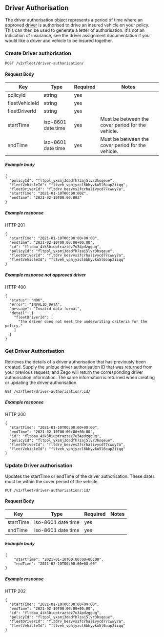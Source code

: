 ## Driver Authorisation

The driver authorisation object represents a period of time where an approved [driver](./driver_endpoint.md) is authorised to drive an insured vehicle on your policy. This can then be used to generate a letter of authorisation. It's not an indication of insurance, see the driver assignment documentation if you would like a driver and vehicle to be insured together.
### Create Driver authorisation

`POST /v2/fleet/driver-authorisation/`

#### Request Body

| Key | Type | Required | Notes |
| --- | --- | --- | --- |
| policyId | string | yes |  |
| fleetVehicleId | string | yes |  |
| fleetDriverId | string | yes |  |
| startTime | iso-8601 date time | yes | Must be between the cover period for the vehicle. |
| endTime | iso-8601 date time | yes | Must be between the cover period for the vehicle. |

##### Example body

```
{
  "policyId": "fltpol_yxsmj3dadfh7zaj5lvr3hsqeue",
  "fleetVehicleId": "fltveh_vphjyzcl6bhyvku5l6oap2iiqq",
  "fleetDriverId": "fltdrv_bezvvs2fcrhalivycd77cwwy7a",	
  "startTime": "2021-01-10T00:00:00Z",
  "endTime": "2021-02-10T00:00:00Z"
}
```

##### Example response

HTTP 201

```
{
  "startTime": "2021-01-10T00:00:00+00:00",
  "endTime": "2021-02-10T00:00:00+00:00",
  "id": "fltdau_4ik3biuptraztez7u34pdzgguq",
  "policyId": "fltpol_yxsmj3dadfh7zaj5lvr3hsqeue",
  "fleetDriverId": "fltdrv_bezvvs2fcrhalivycd77cwwy7a",
  "fleetVehicleId": "fltveh_vphjyzcl6bhyvku5l6oap2iiqq"
}
```

##### Example response not approved driver

HTTP 400

```
{
  "status": "NOK",
  "error": "INVALID_DATA",
  "message": "Invalid data format",
  "detail": {
    "fleetDriverId": [
      "The driver does not meet the underwriting criteria for the policy."
    ]
  }
}
```

### Get Driver Authorisation

Retrieves the details of a driver authorisation that has previously been created. Supply the unique driver authorisation ID that was returned from your previous request, and Zego will return the corresponding driver authorisation information. The same information is returned when creating or updating the driver authorisation.

`GET /v2/fleet/driver-authorisation/:id/`

##### Example response

HTTP 200

```
{
  "startTime": "2021-01-10T00:00:00+00:00",
  "endTime": "2021-02-10T00:00:00+00:00",
  "id": "fltdau_4ik3biuptraztez7u34pdzgguq",
  "policyId": "fltpol_yxsmj3dadfh7zaj5lvr3hsqeue",
  "fleetDriverId": "fltdrv_bezvvs2fcrhalivycd77cwwy7a",
  "fleetVehicleId": "fltveh_vphjyzcl6bhyvku5l6oap2iiqq"
}
```

### Update Driver authorisation

Updates the startTime or endTime of the driver authorisation. These dates must be within the cover period of the vehicle.

`PUT /v2/fleet/driver-authorisation/:id/`

#### Request Body

| Key | Type | Required | Notes |
| --- | --- | --- | --- |
| startTime | iso-8601 date time | yes |  |
| endTime | iso-8601 date time | yes |  |


##### Example body

```
{
	"startTime": "2021-01-10T00:00:00+00:00",
	"endTime": "2021-02-10T00:00:00+00:00"
}
```

##### Example response

HTTP 202

```
{
  "startTime": "2021-01-10T00:00:00+00:00",
  "endTime": "2021-02-10T00:00:00+00:00",
  "id": "fltdau_4ik3biuptraztez7u34pdzgguq",
  "policyId": "fltpol_yxsmj3dadfh7zaj5lvr3hsqeue",
  "fleetDriverId": "fltdrv_bezvvs2fcrhalivycd77cwwy7a",
  "fleetVehicleId": "fltveh_vphjyzcl6bhyvku5l6oap2iiqq"
}
```
